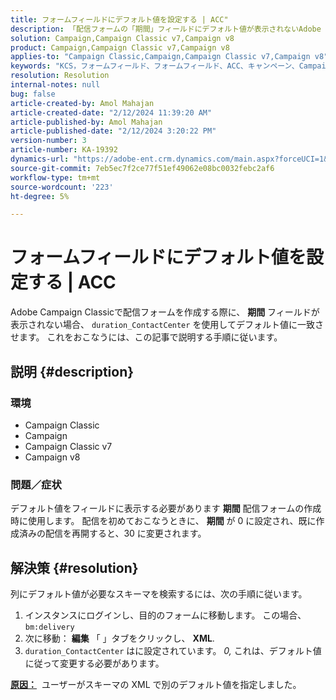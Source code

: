 ```yaml
---
title: フォームフィールドにデフォルト値を設定する | ACC"
description: 「配信フォームの「期間」フィールドにデフォルト値が表示されないAdobe Campaign Classicの問題を修正する方法を説明します。」
solution: Campaign,Campaign Classic v7,Campaign v8
product: Campaign,Campaign Classic v7,Campaign v8
applies-to: "Campaign Classic,Campaign,Campaign Classic v7,Campaign v8"
keywords: "KCS，フォームフィールド、フォームフィールド、ACC、キャンペーン、Campaign Classic、スキーマ、XML にデフォルト値を設定"
resolution: Resolution
internal-notes: null
bug: false
article-created-by: Amol Mahajan
article-created-date: "2/12/2024 11:39:20 AM"
article-published-by: Amol Mahajan
article-published-date: "2/12/2024 3:20:22 PM"
version-number: 3
article-number: KA-19392
dynamics-url: "https://adobe-ent.crm.dynamics.com/main.aspx?forceUCI=1&pagetype=entityrecord&etn=knowledgearticle&id=e0d78559-9bc9-ee11-9079-6045bd006b4b"
source-git-commit: 7eb5ec7f2ce77f51ef49062e08bc0032febc2af6
workflow-type: tm+mt
source-wordcount: '223'
ht-degree: 5%

---
```


# フォームフィールドにデフォルト値を設定する | ACC


Adobe Campaign Classicで配信フォームを作成する際に、 <b>期間</b> フィールドが表示されない場合、 `duration_ContactCenter` を使用してデフォルト値に一致させます。 これをおこなうには、この記事で説明する手順に従います。

## 説明 {#description}


### <b>環境</b>

- Campaign Classic
- Campaign
- Campaign Classic v7
- Campaign v8




### <b>問題／症状</b>

デフォルト値をフィールドに表示する必要があります <b>期間</b> 配信フォームの作成時に使用します。 配信を初めておこなうときに、 <b>期間</b> が 0 に設定され、既に作成済みの配信を再開すると、30 に変更されます。


## 解決策 {#resolution}


列にデフォルト値が必要なスキーマを検索するには、次の手順に従います。

1. インスタンスにログインし、目的のフォームに移動します。 この場合、 `bm:delivery`
2. 次に移動： <b>編集</b> 「 」タブをクリックし、 <b>XML</b>.
3. `duration_ContactCenter` はに設定されています。 *0,* これは、デフォルト値に従って変更する必要があります。




<b><u>原因：</u></b>  ユーザーがスキーマの XML で別のデフォルト値を指定しました。

